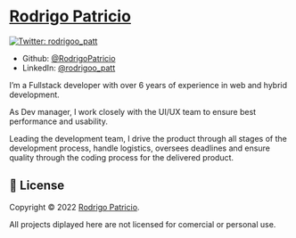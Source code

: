 # [Rodrigo Patricio](https://rodrigo-patricio.vercel.app/)


[![Twitter: rodrigoo\_patt](https://img.shields.io/twitter/follow/rodrigoo\_patt.svg?style=social)](https://twitter.com/rodrigoo\_patt)
* Github: [@RodrigoPatricio](https://github.com/RodrigoPatricio)
* LinkedIn: [@rodrigoo\_patt](https://linkedin.com/in/rodrigoo\_patt)


I’m a Fullstack developer with over 6 years of experience in web and hybrid development.

As Dev manager, I work closely with the UI/UX team to ensure best performance and usability. 

Leading the development team, I drive the product through all stages of the development process, handle logistics, oversees deadlines and ensure quality through the coding process for the delivered product.


## 📝 License

Copyright © 2022 [Rodrigo Patricio](https://github.com/RodrigoPatricio).

All projects diplayed here are not licensed for comercial or personal use.

